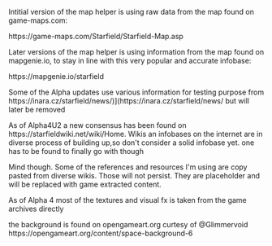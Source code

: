 <p>Intitial version of the map helper is using raw data from the map found on game-maps.com:</p>
<p>https://game-maps.com/Starfield/Starfield-Map.asp</p>
<p>Later versions of the map helper is using information from the map found on mapgenie.io, to stay in line with this very popular and accurate infobase:</p>
<p>https://mapgenie.io/starfield</p>
<p>Some of the Alpha updates use various information for testing purpose from https://inara.cz/starfield/news/)](https://inara.cz/starfield/news/ but will later be removed</p>
<p>As of Alpha4U2 a new consensus has been found on https://starfieldwiki.net/wiki/Home. Wikis an infobases on the internet are in diverse process of building up,so don't consider a solid infobase yet. one has to be found to finally go with though</p>
<p>Mind though. Some of the references and resources I'm using are copy pasted from diverse wikis. Those will not persist. They are placeholder and will be replaced with game extracted content.</p>
<p>As of Alpha 4 most of the textures and visual fx is taken from the game archives directly</p>
<p>the background is found on opengameart.org curtesy of @Glimmervoid https://opengameart.org/content/space-background-6</p>
